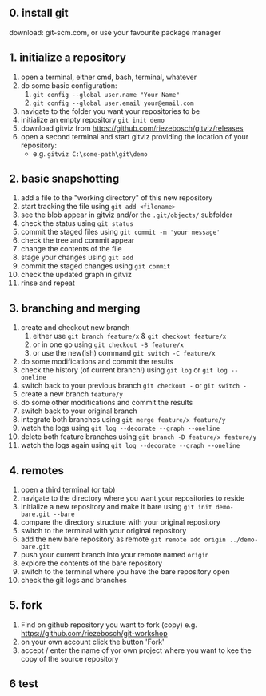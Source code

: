 ## 0. install git

download: git-scm.com, or use your favourite package manager

## 1. initialize a repository

1. open a terminal, either cmd, bash, terminal, whatever
2. do some basic configuration:
    1. `git config --global user.name "Your Name"`
    2. `git config --global user.email your@email.com`
3. navigate to the folder you want your repositories to be
4. initialize an empty repository `git init demo`
5. download gitviz from https://github.com/riezebosch/gitviz/releases
6. open a second terminal and start gitviz providing the location of your repository:
    * e.g. `gitviz C:\some-path\git\demo`

## 2. basic snapshotting

1. add a file to the "working directory" of this new repository
2. start tracking the file using `git add <filename>`
3. see the blob appear in gitviz and/or the `.git/objects/` subfolder
4. check the status using `git status`
5. commit the staged files using `git commit -m 'your message'`
6. check the tree and commit appear
7. change the contents of the file
8. stage your changes using `git add`
9. commit the staged changes using `git commit`
10. check the updated graph in gitviz
11. rinse and repeat

## 3. branching and merging

1. create and checkout new branch
    1. either use `git branch feature/x` & `git checkout feature/x`
    1. or in one go using `git checkout -B feature/x`
    1. or use the new(ish) command `git switch -C feature/x`
1. do some modifications and commit the results
1. check the history (of current branch!) using `git log` or `git log --oneline`
1. switch back to your previous branch `git checkout -` or `git switch -`
1. create a new branch `feature/y`
1. do some other modifications and commit the results
1. switch back to your original branch
1. integrate both branches using `git merge feature/x feature/y`
1. watch the logs using `git log --decorate --graph --oneline`
1. delete both feature branches using `git branch -D feature/x feature/y`
1. watch the logs again using `git log --decorate --graph --oneline`

## 4. remotes

1. open a third terminal (or tab)
1. navigate to the directory where you want your repositories to reside
1. initialize a new repository and make it bare using `git init demo-bare.git --bare`
1. compare the directory structure with your original repository
1. switch to the terminal with your original repository
1. add the new bare repository as remote `git remote add origin ../demo-bare.git`
1. push your current branch into your remote named `origin`
1. explore the contents of the bare repository
1. switch to the terminal where you have the bare repository open
1. check the git logs and branches

## 5. fork 

1. Find on github repository you want to fork (copy) e.g. https://github.com/riezebosch/git-workshop
1. on your own account click the button 'Fork'
1. accept / enter the name of yor own project where you want to kee the copy of the source repository

## 6 test

